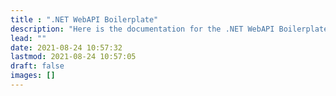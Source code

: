 ```yaml
---
title : ".NET WebAPI Boilerplate"
description: "Here is the documentation for the .NET WebAPI Boilerplate project."
lead: ""
date: 2021-08-24 10:57:32
lastmod: 2021-08-24 10:57:05
draft: false
images: []
---
```

